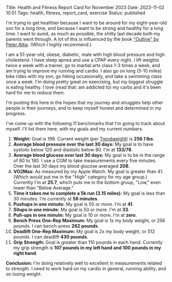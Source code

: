 Title: Health and Fitness Report Card for November 2023
Date: 2023-11-02 10:51
Tags: health, fitness, report_card, exercise
Status: published

I'm trying to get healthier because I want to be around for my eight-year-old son for a long time, and because I want to be strong and healthy for a long time. I want to avoid, as much as possible, the shitty last decade both my parents went through. A lot of this is influenced by the book ["Outlive" by Peter Attia](https://peterattiamd.com/outlive/). (Which I highly recommend.)

I am a 51-year-old, obese, diabetic, male with high blood pressure and high cholesterol. I have sleep apnea and use a CPAP every night. I lift weights twice a week with a trainer, go to martial arts class 1-3 times a week, and am trying to improve my running and cardio. I also go on long (5-10 miles) bike rides with my son, go hiking occasionally, and take a swimming class once a week. I'm doing pretty great on exercising, but my biggest struggle is eating healthy. I love (read that: am addicted to) my carbs and it's been hard for me to reduce them.

I'm posting this here in the hopes that my journey and struggles help other people in their journeys, and to keep myself honest and determined in my progress.

I've come up with the following 11 benchmarks that I'm going to track about myself. I'll list them here, with my goals and my current numbers.

1. **Weight:** Goal is 199. Current weight (per [Trendweight](https://trendweight.com/u/c2ad53965ddc40/)) is **256.1 lbs**.
2. **Average blood pressure over the last 30 days:** My goal is to have systolic below 120 and diastolic below 80. I'm at **133/78**.
3. **Average blood glucose over last 30 days:** My goal is to be in the range of 80 to 180. I use a CGM to take measurements every five minutes. Over the last 30 days my blood glucose averaged **208**.
4. **VO2Max:** As measured by my Apple Watch. My goal is greater than 41. (Which would put me in the "High" category for my age group.) Currently I'm at **25.7**, which puts me in the bottom group, "Low," even lower than "Below Average."
5. **Time it takes me to complete a 5k run (3.15 miles):** My goal is less than 30 minutes. I'm currently at **56 minutes**.
6. **Pushups in one minute:** My goal is 50 or more. I'm at **41**.
7. **Situps in one minute:** My goal is 50 or more. I'm at **33**.
8. **Pull-ups in one minute:** My goal is 10 or more. I'm at **zero**.
9. **Bench Press One-Rep Maximum:** My goal is 1x my body weight, or 256 pounds. I can bench-press **262 pounds**.
10. **Deadlift One-Rep Maximum:** My goal is 2x my body weight, or 512 pounds. I can deadlift **430 pounds**.
11. **Grip Strength:** Goal is greater than 110 pounds in each hand. Currently my grip strength is **107 pounds in my left hand and 100 pounds in my right hand**.

**Conclusion:** I'm doing relatively well to excellent in measurements related to strength. I need to work hard on my cardio in general, running ability, and on losing weight.
